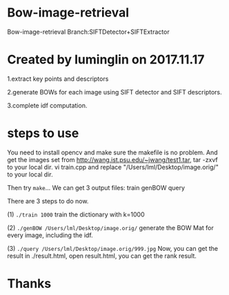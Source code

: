 # Bow-image-retrieval
Bow-image-retrieval Branch:SIFTDetector+SIFTExtractor

# Created by luminglin on 2017.11.17
1.extract key points and descriptors

2.generate BOWs for each image using SIFT detector and SIFT descriptors.

3.complete idf computation.

# steps to use
You need to install opencv and make sure the makefile is no problem.
And get the images set from http://wang.ist.psu.edu/~jwang/test1.tar, tar -zxvf to your local dir.
vi train.cpp and replace "/Users/lml/Desktop/image.orig/" to your local dir.

Then try `make`...
We can get 3 output files: train genBOW query

There are 3 steps to do now.

(1) `./train 1000`
    train the dictionary with k=1000
    
(2) `./genBOW /Users/lml/Desktop/image.orig/`
    generate the BOW Mat for every image, including the idf.

(3) `./query /Users/lml/Desktop/image.orig/999.jpg`
    Now, you can get the result in ./result.html, open result.html, you can get the rank result.

# Thanks 
